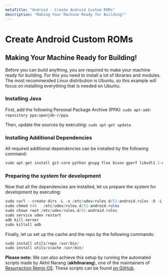 ```yaml
---
metaTitle: "Android - Create Android Custom ROMs"
description: "Making Your Machine Ready for Building!"
---
```


# Create Android Custom ROMs




## Making Your Machine Ready for Building!


Before you can build anything, you are required to make your machine ready for building. For this you need to install a lot of libraries and modules. The most recommended Linux distribution is Ubuntu, so this example will focus on installing everything that is needed on Ubuntu.

### Installing Java

First, add the following Personal Package Archive (PPA): `sudo apt-add-repository ppa:openjdk-r/ppa`.

Then, update the sources by executing: `sudo apt-get update`.

### Installing Additional Dependencies

All required additional dependencies can be installed by the following command:

```java
sudo apt-get install git-core python gnupg flex bison gperf libsdl1.2-dev libesd0-dev libwxgtk2.8-dev squashfs-tools build-essential zip curl libncurses5-dev zlib1g-dev openjdk-8-jre openjdk-8-jdk pngcrush schedtool libxml2 libxml2-utils xsltproc lzop libc6-dev schedtool g++-multilib lib32z1-dev lib32ncurses5-dev gcc-multilib liblz4-* pngquant ncurses-dev texinfo gcc gperf patch libtool automake g++ gawk subversion expat libexpat1-dev python-all-dev binutils-static bc libcloog-isl-dev libcap-dev autoconf libgmp-dev build-essential gcc-multilib g++-multilib pkg-config libmpc-dev libmpfr-dev lzma* liblzma* w3m android-tools-adb maven ncftp figlet

```

### Preparing the system for development

Now that all the dependencies are installed, let us prepare the system for development by executing:

```java
sudo curl --create-dirs -L -o /etc/udev/rules.d/51-android.rules -O -L https://raw.githubusercontent.com/snowdream/51-android/master/51-android.rules
sudo chmod 644   /etc/udev/rules.d/51-android.rules
sudo chown root /etc/udev/rules.d/51-android.rules
sudo service udev restart
adb kill-server
sudo killall adb

```

Finally, let us set up the cache and the repo by the following commands:

```java
sudo install utils/repo /usr/bin/
sudo install utils/ccache /usr/bin/

```

**Please note:** We can also achieve this setup by running the automated scripts made by Akhil Narang (**akhilnarang**), one of the maintainers of [Resurrection Remix OS](http://www.resurrectionremix.com/). These scripts can be found [on GitHub](https://github.com/akhilnarang/scripts).

